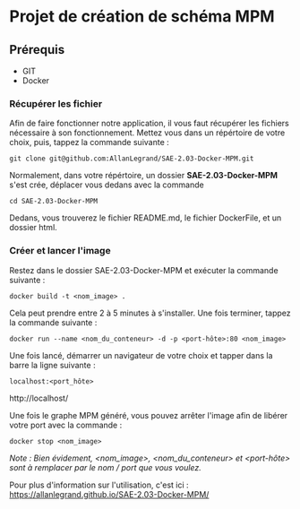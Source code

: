 # Projet de création de schéma MPM	

## Prérequis

- GIT
- Docker

### Récupérer les fichier
Afin de faire fonctionner notre application, il vous faut récupérer les fichiers nécessaire à son fonctionnement.
Mettez vous dans un répértoire de votre choix, puis, tappez la commande suivante :

``git clone git@github.com:AllanLegrand/SAE-2.03-Docker-MPM.git``

Normalement, dans votre répértoire, un dossier **SAE-2.03-Docker-MPM** s'est crée, déplacer vous dedans avec la commande

``cd SAE-2.03-Docker-MPM``

Dedans, vous trouverez le fichier README.md, le fichier DockerFile, et un dossier html.

### Créer et lancer l'image 
Restez dans le dossier SAE-2.03-Docker-MPM et exécuter la commande suivante :

``docker build -t <nom_image> .``

Cela peut prendre entre 2 à 5 minutes à s'installer. 
Une fois terminer, tappez la commande suivante :

``docker run --name <nom_du_conteneur> -d -p <port-hôte>:80 <nom_image>``

Une fois lancé, démarrer un navigateur de votre choix et tapper dans la barre la ligne suivante :

``localhost:<port_hôte>``

http://localhost/

Une fois le graphe MPM généré, vous pouvez arrêter l'image afin de libérer votre port avec la commande :

``docker stop <nom_image>``

*Note : Bien évidement, <nom_image>, <nom_du_conteneur> et <port-hôte> sont à remplacer par le nom / port que vous voulez.*

Pour plus d'information sur l'utilisation, c'est ici : 
https://allanlegrand.github.io/SAE-2.03-Docker-MPM/
